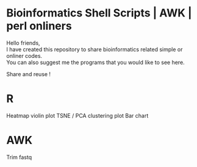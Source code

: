 # Bioinformatics Shell Scripts | AWK | perl onliners 

<p> Hello friends, <br/> 
I have created this repository to share bioinformatics related simple or onliner codes.</br>
You can also suggest me the programs that you would like to see here.</br>

Share and reuse !

</p>

# R 
Heatmap
violin plot
TSNE / PCA clustering plot
Bar chart


# AWK 
Trim fastq






